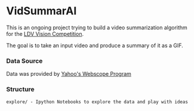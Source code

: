 # VidSummarAI

This is an ongoing project trying to build a video summarization algorithm for the [LDV Vision Competition](http://www.ldv.co/visionsummit/2016/competitions/entrepreneurial-computer-vision-challenges).

The goal is to take an input video and produce a summary of it as a GIF.

### Data Source

Data was provided by [Yahoo's Webscope Program](https://webscope.sandbox.yahoo.com/)

### Structure


    explore/ - Ipython Notebooks to explore the data and play with ideas


